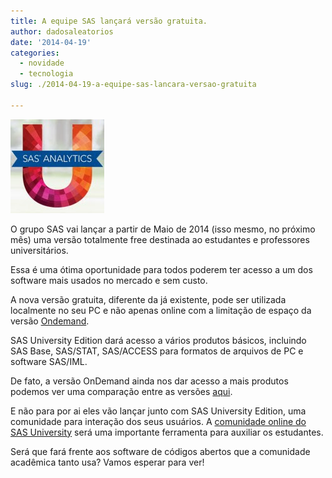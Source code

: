 ```yaml
---
title: A equipe SAS lançará versão gratuita.
author: dadosaleatorios
date: '2014-04-19'
categories:
  - novidade
  - tecnologia
slug: ./2014-04-19-a-equipe-sas-lancara-versao-gratuita

---
```


![](imagem-01.png)

O grupo SAS vai lançar a partir de Maio de 2014 (isso mesmo, no próximo mês) uma versão totalmente free destinada ao estudantes e professores universitários.

Essa é uma ótima oportunidade para todos poderem ter acesso a um dos software mais usados no mercado e sem custo.

A nova versão gratuita, diferente da já existente, pode ser utilizada localmente no seu PC e não apenas online com a limitação de espaço da versão [Ondemand](http://www.sas.com/en_us/industry/higher-education/on-demand-for-academics.html).

SAS University Edition dará acesso a vários produtos básicos,  incluindo SAS Base, SAS/STAT, SAS/ACCESS para formatos de arquivos de  PC e software SAS/IML.

De fato, a versão OnDemand ainda nos dar acesso a mais produtos podemos ver uma comparação entre as versões [aqui](http://www.sas.com/en_us/offers/14q1/122603-sas-for-academia/overview.html).

E não para por ai eles vão lançar junto com SAS University Edition, uma comunidade para interação dos seus usuários. A [comunidade online do SAS University](https://communities.sas.com/community/sas-analytics-u) será uma importante ferramenta para auxiliar os estudantes.

Será que fará frente aos software de códigos abertos que a comunidade acadêmica tanto usa?
Vamos esperar para ver!
